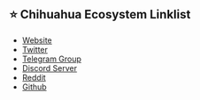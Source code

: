 ## ⭐️ Chihuahua Ecosystem Linklist
- <a href="https://www.chihuahua.wtf/" target="_blank">Website</a>
- <a href="https://twitter.com/ChihuahuaChain" target="_blank">Twitter</a>
- <a href="https://t.me/chihuahua_cosmos" target="_blank">Telegram Group</a>
- <a href="https://discord.com/invite/AR38BTh4X8" target="_blank">Discord Server</a>
- <a href="https://reddit.com/r/ChihuahuaChain" target="_blank">Reddit</a>
- <a href="https://github.com/chihuahuachain" target="_blank">Github</a>